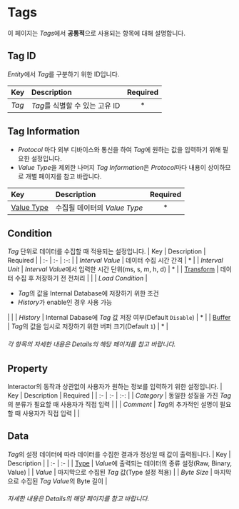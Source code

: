 # Tags
이 페이지는 *Tags*에서 **공통적**으로 사용되는 항목에 대해 설명합니다.

## Tag ID
*Entity*에서 *Tag*를 구분하기 위한 ID입니다. 

| Key | Description | Required |
| :- | :- | :-: |
| _Tag_ | *Tag*를 식별할 수 있는 고유 ID | * |

## Tag Information
- *Protocol* 마다 외부 디바이스와 통신을 하여 *Tag*에 원하는 값을 입력하기 위해 필요한 설정입니다.
- *Value Type*을 제외한 나머지 *Tag Information*은 *Protocol*마다 내용이 상이하므로 개별 페이지를 참고 바랍니다.

| Key | Description | Required |
| :- | :- | :-: |
| [Value Type](../details/valueType.md) | 수집될 데이터의 *Value Type* | * |


## Condition
*Tag* 단위로 데이터를 수집할 때 적용되는 설정입니다.
| Key | Description | Required |
| :- | :- | :-: |
| _Interval Value_ | 데이터 수집 시간 간격 | * |
| _Interval Unit_ | *Interval Value*에서 입력한 시간 단위(ms, s, m, h, d) | * |
|  [Transform](../details/transform.md) | 데이터 수집 후 저장하기 전 전처리 |  |
| _Load Condition_ | <ul><li>*Tag*의 값을 Internal Database에 저장하기 위한 조건</li><li>*History*가 enable인 경우 사용 가능</li></ul> |  |
| _History_ | Internal Dabase에 *Tag* 값 저장 여부(Default `Disable`) | * |
| [Buffer](../details/buffer.md) | *Tag*의 값을 임시로 저장하기 위한 버퍼 크기(Default `1`) | * |

###### 각 항목의 자세한 내용은 Details의 해당 페이지를 참고 바랍니다.

## Property
Interactor의 동작과 상관없이 사용자가 원하는 정보를 입력하기 위한 설정입니다.
| Key | Description | Required |
| :- | :- | :-: |
| _Category_ | 동일한 성질을 가진 *Tag*의 분류가 필요할 때 사용자가 직접 입력 |  |
| _Comment_ | *Tag*의 추가적인 설명이 필요할 때 사용자가 직접 입력 |  |

## Data
*Tag*의 설정 데이터에 따라 데이터를 수집한 결과가 정상일 때 값이 출력됩니다.
| Key | Description |
| :- | :- |
| [Type](../details/dataType.md) | *Value*에 출력되는 데이터의 종류 설정(Raw, Binary, Value) |
| _Value_ | 마지막으로 수집된 *Tag* 값(Type 설정 적용) |
| _Byte Size_ | 마지막으로 수집된 *Tag Value*의 Byte 길이 |

###### 자세한 내용은 Details의 해당 페이지를 참고 바랍니다.